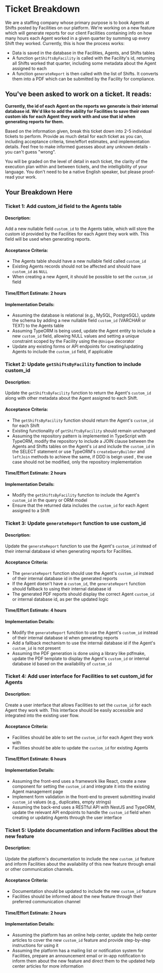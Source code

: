 # Ticket Breakdown
We are a staffing company whose primary purpose is to book Agents at Shifts posted by Facilities on our platform. We're working on a new feature which will generate reports for our client Facilities containing info on how many hours each Agent worked in a given quarter by summing up every Shift they worked. Currently, this is how the process works:

- Data is saved in the database in the Facilities, Agents, and Shifts tables
- A function `getShiftsByFacility` is called with the Facility's id, returning all Shifts worked that quarter, including some metadata about the Agent assigned to each
- A function `generateReport` is then called with the list of Shifts. It converts them into a PDF which can be submitted by the Facility for compliance.

## You've been asked to work on a ticket. It reads:

**Currently, the id of each Agent on the reports we generate is their internal database id. We'd like to add the ability for Facilities to save their own custom ids for each Agent they work with and use that id when generating reports for them.**


Based on the information given, break this ticket down into 2-5 individual tickets to perform. Provide as much detail for each ticket as you can, including acceptance criteria, time/effort estimates, and implementation details. Feel free to make informed guesses about any unknown details - you can't guess "wrong".


You will be graded on the level of detail in each ticket, the clarity of the execution plan within and between tickets, and the intelligibility of your language. You don't need to be a native English speaker, but please proof-read your work.

## Your Breakdown Here

### Ticket 1: Add custom_id field to the Agents table

#### Description:
Add a new nullable field `custom_id` to the Agents table, which will store the custom id provided by the Facilities for each Agent they work with. This field will be used when generating reports.

#### Acceptance Criteria:
- The Agents table should have a new nullable field called `custom_id`
- Existing Agents records should not be affected and should have `custom_id` as `NULL`
- When creating a new Agent, it should be possible to set the `custom_id` field

#### Time/Effort Estimate: 2 hours

#### Implementation Details:
- Assuming the database is relational (e.g., MySQL, PostgreSQL), update the schema by adding a new nullable field `custom_id` (VARCHAR or TEXT) to the Agents table
- Assuming TypeORM is being used, update the Agent entity to include a new `custom_id` field, allowing NULL values and setting a unique constraint scoped by the Facility using the `@Unique` decorator
- Update any existing forms or API endpoints for creating/updating Agents to include the `custom_id` field, if applicable

### Ticket 2: Update `getShiftsByFacility` function to include custom_id

#### Description:
Update the `getShiftsByFacility` function to return the Agent's `custom_id` along with other metadata about the Agent assigned to each Shift.

#### Acceptance Criteria:
- The `getShiftsByFacility` function should return the Agent's `custom_id` for each Shift
- Existing functionality of `getShiftsByFacility` should remain unchanged
- Assuming the repository pattern is implemented in TypeScript with TypeORM, modify the repository to include a JOIN clause between the Agents and Shifts tables on the Agent's `id` and include the `custom_id` in the SELECT statement or use TypeORM's `createQueryBuilder` and `leftJoin` methods to achieve the same, if DDD is beign used , the use case should not be modified, only the repository implementation

#### Time/Effort Estimate: 2 hours

#### Implementation Details:
- Modify the `getShiftsByFacility` function to include the Agent's `custom_id` in the query or ORM model
- Ensure that the returned data includes the `custom_id` for each Agent assigned to a Shift

### Ticket 3: Update `generateReport` function to use custom_id

#### Description:
Update the `generateReport` function to use the Agent's `custom_id` instead of their internal database id when generating reports for Facilities.

#### Acceptance Criteria:
- The `generateReport` function should use the Agent's `custom_id` instead of their internal database id in the generated reports
- If the Agent doesn't have a `custom_id`, the
`generateReport` function should fallback to using their internal database id
- The generated PDF reports should display the correct Agent `custom_id` or internal database id, as per the updated logic

#### Time/Effort Estimate: 4 hours

#### Implementation Details:

- Modify the `generateReport` function to use the Agent's `custom_id` instead of their internal database id when generating reports
- Add a fallback mechanism to use the internal database id if the Agent's `custom_id` is not present
- Assuming the PDF generation is done using a library like pdfmake, update the PDF template to display the Agent's `custom_id` or internal database id based on the availability of `custom_id`

### Ticket 4: Add user interface for Facilities to set custom_id for Agents

#### Description:
Create a user interface that allows Facilities to set the `custom_id` for each Agent they work with. This interface should be easily accessible and integrated into the existing user flow.

#### Acceptance Criteria:
- Facilities should be able to set the `custom_id` for each Agent they work with
- Facilities should be able to update the `custom_id` for existing Agents


#### Time/Effort Estimate: 6 hours

#### Implementation Details:
- Assuming the front-end uses a framework like React, create a new component for setting the `custom_id` and integrate it into the existing Agent management page
- Implement form validation in the front-end to prevent submitting invalid `custom_id` values (e.g., duplicates, empty strings)
- Assuming the back-end uses a RESTful API with NestJS and TypeORM, update the relevant API endpoints to handle the `custom_id` field when creating or updating Agents through the user interface

### Ticket 5: Update documentation and inform Facilities about the new feature

#### Description:
Update the platform's documentation to include the new `custom_id` feature and inform Facilities about the availability of this new feature through email or other communication channels.

#### Acceptance Criteria:
- Documentation should be updated to include the new `custom_id` feature
- Facilities should be informed about the new feature through their preferred communication channel

#### Time/Effort Estimate: 2 hours

#### Implementation Details:
- Assuming the platform has an online help center, update the help center articles to cover the new `custom_id` feature and provide step-by-step instructions for using it
- Assuming the platform has a mailing list or notification system for Facilities, prepare an announcement email or in-app notification to inform them about the new feature and direct them to the updated help center articles for more information
